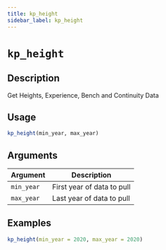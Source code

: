 ```yaml
---
title: kp_height
sidebar_label: kp_height
---
```

# `kp_height`

## Description

Get Heights, Experience, Bench and Continuity Data


## Usage

```r
kp_height(min_year, max_year)
```


## Arguments

Argument      |Description
------------- |----------------
`min_year`     |     First year of data to pull
`max_year`     |     Last year of data to pull


## Examples

```r
kp_height(min_year = 2020, max_year = 2020)
```


